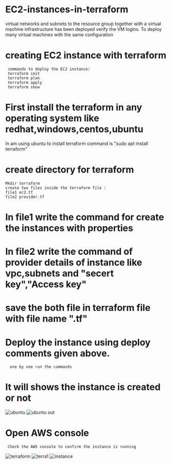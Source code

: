 # EC2-instances-in-terraform
virtual networks and subnets to the resource group together with a virtual machine infrastructure has been deployed verify the VM logins. To deploy many virtual machines with the same configuration

# creating EC2 instance with terraform
     commands to deploy the EC2 instance:
     terraform init 
     terraform plan 
     terraform apply 
     terraform show 

# First install the terraform in any operating system like redhat,windows,centos,ubuntu
 In am using ubuntu to install terraform 
      command is "sudo apt install terraform"

# create directory for terraform 
    Mkdir terraform
    create two files inside the terraform file :
    file1 ec2.tf
    file2 provider.tf

# In file1 write the command for create the instances with properties

# In file2 write the command of provider details of instance like vpc,subnets and "secert key","Access key"

# save the both file in terraform file with file name ".tf"

# Deploy the instance using deploy comments given above. 
      one by one run the commands

# It will shows the instance is created or not 
 ![ubuntu](https://user-images.githubusercontent.com/87926728/219051674-c092b23a-a193-4f94-8b70-284b174159a1.jpg)
![ubuntu out](https://user-images.githubusercontent.com/87926728/219051702-756cc5e9-5edb-454c-b9ca-9949500f5a8c.jpg)

# Open AWS console 
     Check the AWS console to confirm the instance is running 

![terraform](https://user-images.githubusercontent.com/87926728/219051188-662e7653-0b42-4ac9-b74e-5dfbc30c7fb4.png)
![terra1](https://user-images.githubusercontent.com/87926728/219051267-3614b7f9-2de0-4ba8-a8f2-8a7391b597d9.png)
![instance](https://user-images.githubusercontent.com/87926728/219051305-66eb1212-752e-47eb-b58b-b4e185fbd8c5.png)


